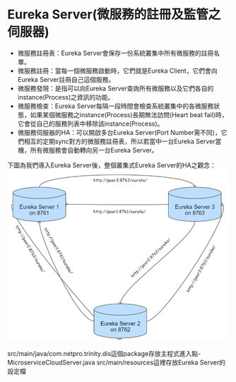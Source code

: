 # Eureka Server(微服務的註冊及監管之伺服器)
* 微服務註冊表：Eureka Server會保存一份系統叢集中所有微服務的註冊名單。
* 微服務註冊：當每一個微服務啟動時，它們就是Eureka Client，它們會向Eureka Server註冊自己這個服務。
* 微服務發現：是指可以向Eureka Server查詢所有微服務以及它們各自的instance(Process)之資訊的功能。
* 微服務檢查：Eureka Server每隔一段時間會檢查系統叢集中的各微服務狀態，如果某個微服務之instance(Process)長期無法訪問(Heart beat fail)時，它會從自己的服務列表中移除該instance(Process)。
* 微服務伺服器的HA：可以開啟多台Eureka Server(Port Number需不同)，它們相互的定期sync對方的微服務註冊表，所以若當中一台Eureka Server當機，所有微服務會自動轉向另一台Eureka Server。

下圖為我們導入Eureka Server後，整個叢集式Eureka Server的HA之觀念：
![image alt text](./md_pic/1.png)

src/main/java/com.netpro.trinity.dis這個package存放主程式進入點-MicroserviceCloudServer.java
src/main/resources這裡存放Eureka Server的設定檔